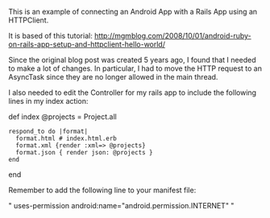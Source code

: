 This is an example of connecting an Android App with a Rails App using an HTTPClient. 

It is based of this tutorial:
http://mgmblog.com/2008/10/01/android-ruby-on-rails-app-setup-and-httpclient-hello-world/

Since the original blog post was created 5 years ago, I found that I needed to make a lot of changes.  In particular, I had to move the HTTP request to an AsyncTask since they are no longer allowed in the main thread.

I also needed to edit the Controller for my rails app to include the following lines in my index action:

  def index
    @projects = Project.all

    respond_to do |format|
      format.html # index.html.erb
      format.xml {render :xml=> @projects}
      format.json { render json: @projects }
    end
  end

Remember to add the following line to your manifest file:

" uses-permission android:name="android.permission.INTERNET" "